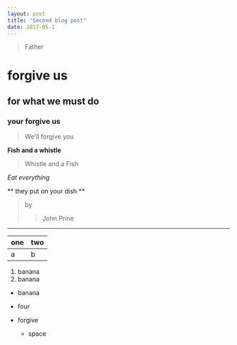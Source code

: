 ```yaml
---
layout: post
title: "Second blog post"
date: 2017-05-1
---
```

> Father
# forgive us
## for what we must do
### your forgive us
> We'll forgive you

**Fish and a whistle**
> Whistle and a Fish


*Eat everything*

** they put on your dish **
>by
>> John Prine

---
| one | two |
| --- | --- |
| a | b| |

1. banana
2. banana

* banana
 * four
* forgive

  * space
  
